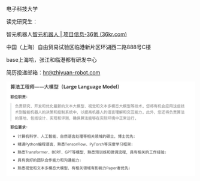 







电子科技大学



读完研究生：

智元机器人[智元机器人 | 项目信息-36氪 (36kr.com)](https://pitchhub.36kr.com/project/2228936046528520)

中国（上海）自由贸易试验区临港新片区环湖西二路888号C楼

base上海哈，张江和临港都有研发中心

简历投递邮箱：hr@zhiyuan-robot.com

![img](media/436715c6f60c898f8a93c1c347cd94e920259914.jpg@1036w_!web-dynamic.webp)